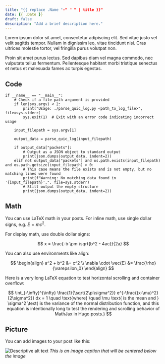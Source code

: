 ```yaml
---
title: "{{ replace .Name "-" " " | title }}"
date: {{ .Date }}
draft: false
description: "Add a brief description here."
---
```


Lorem ipsum dolor sit amet, consectetur adipiscing elit. Sed vitae justo vel velit sagittis 
tempor. Nullam in dignissim leo, vitae tincidunt nisi. Cras ultrices molestie tortor, 
vel fringilla purus volutpat non.

Proin sit amet purus lectus. Sed dapibus diam vel magna commodo, nec vulputate tellus fermentum. 
Pellentesque habitant morbi tristique senectus et netus et malesuada fames ac turpis egestas.

## Code

```Python3
if __name__ == "__main__":
    # Check if a file path argument is provided
    if len(sys.argv) < 2:
        print("Usage: ./parse_quic_log.py <path_to_log_file>", file=sys.stderr)
        sys.exit(1)  # Exit with an error code indicating incorrect usage

    input_filepath = sys.argv[1]
    
    output_data = parse_quic_log(input_filepath)

    if output_data["packets"]:
        # Output as a JSON object to standard output
        print(json.dumps(output_data, indent=2))
    elif not output_data["packets"] and os.path.exists(input_filepath) and os.path.getsize(input_filepath) > 0:
        # This case means the file exists and is not empty, but no matching lines were found
        print(f"Warning: No matching data found in '{input_filepath}'.", file=sys.stderr)
        # Still output the empty structure
        print(json.dumps(output_data, indent=2))
```

## Math

You can use LaTeX math in your posts. For inline math, use single dollar signs, e.g. $E = mc^2$.

For display math, use double dollar signs:

$$
x = \frac{-b \pm \sqrt{b^2 - 4ac}}{2a}
$$

You can also use environments like align:

$$
\begin{align}
a^2 + b^2 &= c^2 \\
\nabla \cdot \vec{E} &= \frac{\rho}{\varepsilon_0}
\end{align}
$$

Here is a very long LaTeX equation to test horizontal scrolling and container overflow:

$$
\int_{-\infty}^{\infty} \frac{1}{\sqrt{2\pi\sigma^2}} e^{-\frac{(x-\mu)^2}{2\sigma^2}} dx = 1 \quad \text{where} \quad \mu \text{ is the mean and } \sigma^2 \text{ is the variance of the normal distribution function, and this equation is intentionally long to test the rendering and scrolling behavior of MathJax in Hugo posts.}
$$

## Picture

You can add images to your post like this:

![Descriptive alt text](/images/example.png)
*This is an image caption that will be centered below the image*
